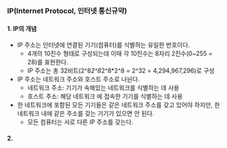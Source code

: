 ### IP(Internet Protocol, 인터넷 통신규약)
#### 1. IP의 개념
- IP 주소는 인터넷에 연결된 기기(컴퓨터)를 식별하는 유일한 번호이다.
  - 4개의 10진수 형태로 구성되는데 이때 각 10진수는 8자리 2진수(0~255 = 28)를 표현한다.
  - IP 주소는 총 32비트(2^8*2^8*2^8*2^8 = 2^32 = 4,294,967,296)로 구성
- IP 주소는 네트워크 주소와 호스트 주소로 나뉜다.
  - 네트워크 주소: 기기가 속해있는 네트워크를 식별하는 데 사용
  - 호스트 주소: 해당 네트워크 에 접속한 기기를 식별하는 데 사용
- 한 네트워크에 포함된 모든 기기들은 같은 네트워크 주소를 갖고 있어야 하지만, 한 네트워크 내에 같은 주소를 갖는 기기가 있으면 안 된다.
  - 모든 컴퓨터는 서로 다른 IP 주소를 갖는다.

#### 2. 
